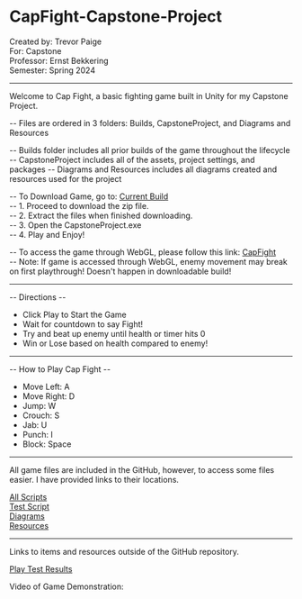 # CapFight-Capstone-Project

Created by: Trevor Paige  
For: Capstone  
Professor: Ernst Bekkering  
Semester: Spring 2024  

------------------------------------------------------------------------------------------

Welcome to Cap Fight, a basic fighting game built in Unity for my Capstone Project. 

-- Files are ordered in 3 folders: Builds, CapstoneProject, and Diagrams and Resources

-- Builds folder includes all prior builds of the game throughout the lifecycle
-- CapstoneProject includes all of the assets, project settings, and packages
-- Diagrams and Resources includes all diagrams created and resources used for the project

-- To Download Game, go to: [Current Build](https://github.com/TPaige98/CapFight-Capstone-Project/blob/main/PastBuilds/CurrentBuild.zip)  
-- 1. Proceed to download the zip file.  
-- 2. Extract the files when finished downloading.  
-- 3. Open the CapstoneProject.exe  
-- 4. Play and Enjoy!  

-- To access the game through WebGL, please follow this link: [CapFight](https://tpaige98.github.io/CapFight-Capstone-Project/)  
-- Note: If game is accessed through WebGL, enemy movement may break on first playthrough! Doesn't happen in downloadable build!

------------------------------------------------------------------------------------------

-- Directions --
- Click Play to Start the Game
- Wait for countdown to say Fight!
- Try and beat up enemy until health or timer hits 0
- Win or Lose based on health compared to enemy!

------------------------------------------------------------------------------------------

-- How to Play Cap Fight --
- Move Left: A  
- Move Right: D  
- Jump: W  
- Crouch: S  
- Jab: U  
- Punch: I  
- Block: Space

------------------------------------------------------------------------------------------

All game files are included in the GitHub, however, to access some files easier. I have provided links to their locations. 

[All Scripts](https://github.com/TPaige98/CapFight-Capstone-Project/tree/main/CapstoneProject/Assets/Scripts)  
[Test Script](https://github.com/TPaige98/CapFight-Capstone-Project/blob/main/CapstoneProject/Assets/Scripts/Tests/TestSuite.cs)  
[Diagrams](https://github.com/TPaige98/CapFight-Capstone-Project/tree/main/Diagrams%20and%20Resources)  
[Resources](https://github.com/TPaige98/CapFight-Capstone-Project/tree/main/Diagrams%20and%20Resources/Resource%20Documentation)  

------------------------------------------------------------------------------------------

Links to items and resources outside of the GitHub repository.

[Play Test Results](https://docs.google.com/spreadsheets/d/143gf62Esxf3qZ5tv517rJKo1JrLtUoWuzrrY7AAwLzk/edit?usp=sharing)

Video of Game Demonstration: 
